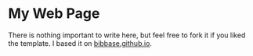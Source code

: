 # My Web Page

There is nothing important to write here, but feel free to fork it if you liked the template.
I based it on [bibbase.github.io](https://github.com/BibBase/bibbase.github.io).

